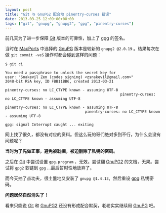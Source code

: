 ```yaml
---
layout: post
title: "Git 与 GnuPG2 配合地 pinentry-curses 错误"
date: 2013-03-25 12:09:00+08:00
tags: ["git", "gnupg", "gnupg2", "gpg", "pinentry-curses"]
---
```


前几天为了进一步保障 [Git][] 版本的可靠性，加上了 [gpg][GnuPG] 的签名。

当时在 [MacPorts][] 中选择的 [GnuPG][] 版本是较新的 `gnupg2 @2.0.19` 。结果每次在做 `git commit -veS` 操作时都会碰到这样的问题：

    $ git ci

    You need a passphrase to unlock the secret key for
    user: "Snakevil Zen (codes signing) <zsnakevil@gmail.com>"
    2048-bit RSA key, ID FBB11BB6, created 2013-03-21

    pinentry-curses: no LC_CTYPE known - assuming UTF-8
                                                        pinentry-curses: no LC_CTYPE known - assuming UTF-8
                                                                                                            pinentry-curses: no LC_CTYPE known - assuming UTF-8
                                        pinentry-curses: no LC_CTYPE known - assuming UTF-8

    gpg: signal Interrupt caught ... exiting

网上找了很久，都没有对应的资料。但这么玩的哥们绝对多到不行，为什么会没有问题呢？

[Git]: https://git.wiki.kernel.org/index.php/Git_FAQ
[GnuPG]: http://gnupg.org
[MacPorts]: http://www.macports.org

<!--more-->

**当时为了先做正事，避免被耽搁，被迫删除了私钥的密码。**

之后在 [Git][] 中尝试设置 `gpg.program` ，无效。尝试翻 [GnuPG2][GnuPG] 的文档，无果。尝试将 `gpg2` 软链到 `gpg` …最后暂时性地放弃了。

而今天抽了点功夫，很土鳖地又安装了 `gnupg @1.4.13`，然后重设 [gpg][GnuPG] 私钥密码。

**问题居然自然消失了！**

看来只能说 [Git][] 和 [GnuPG2][GnuPG] 还没有形成配合默契，老老实实继续用 [GnuPG][] 吧。
